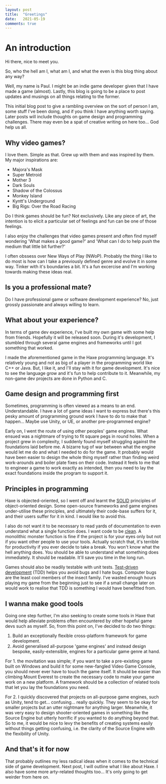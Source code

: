 ```yaml
---
layout: post
title:  "Greetings"
date:   2021-05-19
comments: true
---
```

# An introduction
Hi there, nice to meet you.

So, who the hell am I, what am I, and what the even is this blog thing about any way?

Well, my name is Paul. I might be an indie game developer given that I have made a game (almost). Lastly, this blog is going to be a place to post updates and musings on all things relating to the former.

This initial blog post to give a rambling overview on the sort of person I am, some stuff I've been doing, and if you think I have anything worth saying. Later posts will include thoughts on game design and programming challenges. There may even be a spat of creative writing on here too... God help us all.

## Why video games?
I love them. Simple as that. Grew up with them and was inspired by them. My major inspirations are:


- Majora's Mask
- Super Metroid
- Mother 3
- Dark Souls
- Shadow of the Colossus
- Monkey Island
- Kyntt's Underground
- Big Rigs: Over the Road Racing


Do I think games should be fun? Not exclusively. Like any piece of art, the intention is to elicit a particular set of feelings and fun can be one of those feelings.

I also enjoy the challenges that video games present and often find myself wondering 'What makes a good game?' and 'What can I do to help push the medium that little bit further?'

I often obssess over New Ways of Play (NWoP). Probably the thing I like to do most is how can I take a previously defined genre and evolve it in some way. Tinker with it's boundaries a bit. It's a fun excercise and I'm working towards making these ideas real.

## Is you a professional mate?
Do I have professional game or software development experience? No, just grossly passionate and always willing to learn.

## What about your experience?
In terms of game dev experience, I've built my own game with some help from friends. Hopefully it will be released soon. During it's development, I stumbled through several game engines and frameworks until I got something that worked.

I made the aforementioned game in the Haxe programming language. It's relatively young and not as big of a player in the programming world like C++ or Java. But, I like it, and I'll stay with it  for game development. It's nice to see the language grow and it's fun to help contribute to it. Meanwhile, my non-game dev projects are done in Python and C.

## Game design and programming first
Sometimes, programming is often viewed as a means to an end. Understandable. I have a lot of game ideas I want to express but there's this pesky amount of programming ground work I have to do to make that happen... Maybe use Unity, or UE, or another pre-programmed engine?

Early on, I went the route of using other peoples' game engines. What ensued was a nightmare of trying to fit square pegs in round holes. When a project grew in complexity, I suddenly found myself struggling against the foundations laid before me. A bizarre tug of war between what the engine would let me do and what I needed to do for the game. It probably would have been easier to design the whole thing myself rather than finding weird work-arounds and boiler plate fixes on their code. Instead it feels to me that to engineer a game to work exactly as intended, then you need to lay the exact foundations inside the program to support it.

## Principles in programming
Haxe is objected-oriented, so I went off and learnt the [SOLID](https://en.wikipedia.org/wiki/SOLID) principles of object-oriented design. Some open-source frameworks and game engines under-utilise these principles, and ultimately their code-base suffers for it, and their users suffer for it in kind. I would like to avoid this.

I also do not want it to be necessary to read yards of documentation to even understand what a single function does. I want code to be [clean](https://gist.github.com/wojteklu/73c6914cc446146b8b533c0988cf8d29). A monolithic monster function is fine if the project is for your eyes only but not if you want other people to use your tools. Actually scratch that, it's terrible for productivity if you ever decide to take a break. You won't know what the hell anything does. You should be able to understand what something does immediately. It should be readable. It'll save you time in the long run.

Games should also be readily testable with unit tests. [Test-driven development](https://en.wikipedia.org/wiki/Test-driven_development) (TDD) helps you avoid bugs and I hate bugs. Computer bugs are the least cool members of the insect family. I've wasted enough hours playing my game from the beginning just to see if a small change later on would work to realise that TDD is something I would have benefitted from.

## I wanna make good tools
Going one step further, I'm also seeking to create some tools in Haxe that would help alleviate problems often encountered by other hopeful game devs such as myself. So, from this point on, I've decided to do two things:

1. Build an exceptionally flexible cross-platform framework for game development.
2. Avoid generalised all-purpose 'game engines' and instead design bespoke, easily-extensible, engines for a particular game genre at hand.

For 1. the movitation was simple; if you want to take a pre-existing game built on Windows and build it for some new-fangled Video Game Console, you should never ever have to touch the game itself. It should be easier than climbing Mount Everest to create the necessary code to make your game work on a new platform. A framework should be a collection of related tools that let you lay the foundations you need.

For 2. I quickly discovered that projects on all-purpose game engines, such as Unity, tend to get... confusing... really quickly. They seem to be okay for smaller projects but an utter nightmare for anything larger. Meanwhile, it was very easy to design shooter-oriented games in something like the Source Engine but utterly horrific if you wanted to do anything beyond that. So to me, it would be nice to levy the benefits of creating systems easily without things getting confusing, i.e. the clarity of the Source Engine with the flexibility of Unity.

## And that's it for now
That probably outlines my less radical ideas when it comes to the technical side of game development. Next post, I will outline what I like about Haxe. I also have some more arty-related thoughts too... It's only going to get weirder from here on.

